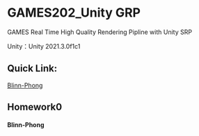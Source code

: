 # GAMES202_Unity GRP

GAMES Real Time High Quality Rendering Pipline with Unity SRP

Unity：Unity 2021.3.0f1c1

## Quick Link:

[Blinn-Phong](https://github.com/Nuomi-Chobits/GAMES202-Unity-Real-Time-High-Quality-Rendering#blinn-phong)

## Homework0

#### Blinn-Phong
